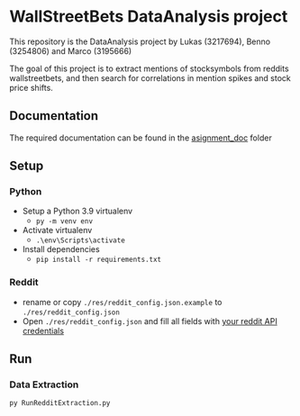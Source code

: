 # WallStreetBets DataAnalysis project

This repository is the DataAnalysis project by Lukas (3217694), Benno (3254806) and Marco (3195666)

The goal of this project is to extract mentions of stocksymbols from reddits wallstreetbets, and then search for 
correlations in mention spikes and stock price shifts.

## Documentation
The required documentation can be found in the [asignment_doc](assignment_doc/introduction.md) folder

## Setup
### Python
* Setup a Python 3.9 virtualenv
    * ```py -m venv env```
* Activate virtualenv
    * ```.\env\Scripts\activate```
* Install dependencies
    * ```pip install -r requirements.txt```
### Reddit
* rename or copy ``./res/reddit_config.json.example`` to ``./res/reddit_config.json``
* Open ``./res/reddit_config.json`` and fill all fields with [your reddit API credentials](https://old.reddit.com/prefs/apps)

## Run
### Data Extraction
```py RunRedditExtraction.py```
